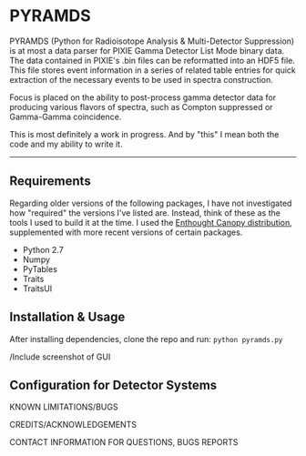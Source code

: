# PYRAMDS #

PYRAMDS (Python for Radioisotope Analysis & Multi-Detector Suppression) is at most a data parser for PIXIE Gamma Detector List Mode binary data. The data contained in PIXIE's .bin files can be reformatted into an HDF5 file. This file stores event information in a series of related table entries for quick extraction of the necessary events to be used in spectra construction.

Focus is placed on the ability to post-process gamma detector data for producing various flavors of spectra, such as Compton suppressed or Gamma-Gamma coincidence.

This is most definitely a work in progress. And by "this" I mean both the code and my ability to write it.

------------------------------------

## Requirements ##
Regarding older versions of the following packages, I have not investigated how "required" the versions I've listed are. Instead, think of these as the tools I used to build it at the time. I used the [Enthought Canopy distribution](https://www.enthought.com/products/canopy/), supplemented with more recent versions of certain packages.

* Python 2.7
* Numpy
* PyTables
* Traits
* TraitsUI

## Installation & Usage ##
After installing dependencies, clone the repo and run: `python pyramds.py`

/Include screenshot of GUI

## Configuration for Detector Systems ##

KNOWN LIMITATIONS/BUGS

CREDITS/ACKNOWLEDGEMENTS

CONTACT INFORMATION FOR QUESTIONS, BUGS REPORTS
